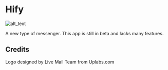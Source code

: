 # Hify

![alt_text](https://github.com/lvamsavarthan/Hify/blob/master/preview.png) 

A new type of messenger. This app is still in beta and lacks many features.

## Credits

Logo designed by Live Mail Team from Uplabs.com
